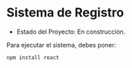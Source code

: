 <h1> Sistema de Registro</h1>

- Estado del Proyecto: En construcción. 

Para ejecutar el sistema, debes poner:

```npm install react```
